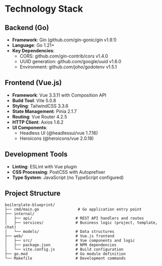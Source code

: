 # Technology Stack

## Backend (Go)
- **Framework**: Gin (github.com/gin-gonic/gin v1.9.1)
- **Language**: Go 1.21+
- **Key Dependencies**:
  - CORS: github.com/gin-contrib/cors v1.4.0
  - UUID generation: github.com/google/uuid v1.6.0
  - Environment: github.com/joho/godotenv v1.5.1

## Frontend (Vue.js)
- **Framework**: Vue 3.3.11 with Composition API
- **Build Tool**: Vite 5.0.8
- **Styling**: TailwindCSS 3.3.6
- **State Management**: Pinia 2.1.7
- **Routing**: Vue Router 4.2.5
- **HTTP Client**: Axios 1.6.2
- **UI Components**: 
  - Headless UI (@headlessui/vue 1.7.16)
  - Heroicons (@heroicons/vue 2.0.18)

## Development Tools
- **Linting**: ESLint with Vue plugin
- **CSS Processing**: PostCSS with Autoprefixer
- **Type System**: JavaScript (no TypeScript configured)

## Project Structure
```
boilerplate-blueprint/
├── cmd/main.go                 # Go application entry point
├── internal/
│   ├── api/                   # REST API handlers and routes
│   ├── services/              # Business logic (project, template, chat)
│   └── models/                # Data structures
├── web/                       # Vue.js frontend
│   ├── src/                   # Vue components and logic
│   ├── package.json           # NPM dependencies
│   └── vite.config.js         # Build configuration
├── go.mod                     # Go module definition
└── Makefile                   # Development commands
```